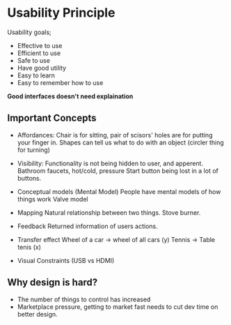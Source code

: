 # Usability Principle

Usability goals;
- Effective to use
- Efficient to use
- Safe to use
- Have good utility
- Easy to learn
- Easy to remember how to use

**Good interfaces doesn't need explaination**

## Important Concepts

- Affordances:
  Chair is for sitting, pair of scisors' holes are for putting your finger in.
  Shapes can tell us what to do with an object (circler thing for turning)

- Visibility:
  Functionality is not being hidden to user, and apperent.
  Bathroom faucets, hot/cold, pressure
  Start button being lost in a lot of buttons.

- Conceptual models (Mental Model)
  People have mental models of how things work
  Valve model

- Mapping
  Natural relationship between two things.
  Stove burner.

- Feedback
  Returned information of users actions.

- Transfer effect
  Wheel of a car -> wheel of all cars (y)
  Tennis -> Table tenis (x)

- Visual Constraints (USB vs HDMI)

## Why design is hard?

- The number of things to control has increased
- Marketplace pressure, getting to market fast needs to cut dev time on better design.
